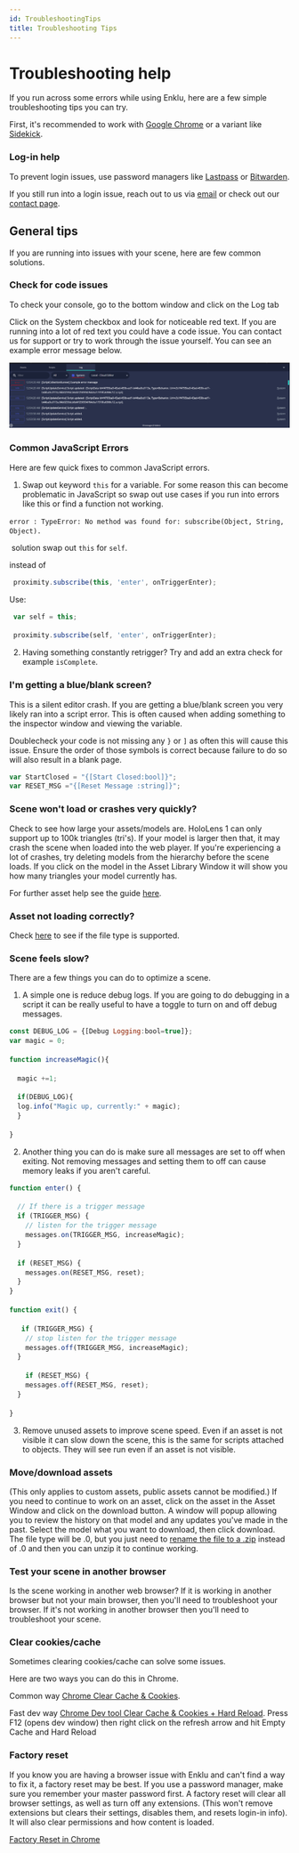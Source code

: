 ```yaml
---
id: TroubleshootingTips
title: Troubleshooting Tips
---
```


# Troubleshooting help

If you run across some errors while using Enklu, here are a few simple troubleshooting tips you can try. 

First, it's recommended to work with [Google Chrome](https://www.google.com/chrome/) or a variant like [Sidekick](https://www.meetsidekick.com/). 



### Log-in help

To prevent login issues, use password managers like [Lastpass](https://www.lastpass.com/) or [Bitwarden](https://bitwarden.com/ ). 

If you still run into a login issue, reach out to us via [email](contact@enklu.com) or check out our [contact page](https://docs.enklu.com/contact).


## General tips

If you are running into issues with your scene, here are few common solutions.

### Check for code issues

To check your console, go to the bottom window and click on the Log tab

Click on the System checkbox and look for noticeable red text. If you are running into a lot of red text you could have a code issue. You can contact us for support or try to work through the issue yourself. You can see an example error message below.

![Example of a debug message on the console window](/img/product/consoleCheck.png)



### Common JavaScript Errors

Here are few quick fixes to common JavaScript errors.

1) Swap out keyword `this` for a variable. For some reason this can become problematic in JavaScript so swap out use cases if you run into errors like this or find a function not working.

 `error : TypeError: No method was found for: subscribe(Object, String, Object).`

​	solution swap out `this` for `self`.  

instead of 
```javascript
 proximity.subscribe(this, 'enter', onTriggerEnter);
```
Use:
```javascript
 var self = this;

 proximity.subscribe(self, 'enter', onTriggerEnter);
```
 
2. Having something constantly retrigger? Try and add an extra check for example `isComplete`.  

   

### I'm getting a blue/blank screen?

This is a silent editor crash. If you are getting a blue/blank screen you very likely ran into a script error.
This is often caused when adding something to the inspector window and viewing the variable. 

Doublecheck your code is not missing any `}` or `]`  as often this will cause this issue. Ensure the order of those symbols is correct because failure to do so will also result in a blank page.

```javascript
var StartClosed = "{[Start Closed:bool]}";
var RESET_MSG ="{[Reset Message :string]}";
```

### Scene won't load or crashes very quickly?

Check to see how large your assets/models are. HoloLens 1 can only support up to 100k triangles (tri's). If your model is larger then that, it may crash the scene when loaded into the web player. If you're experiencing a lot of crashes, try deleting models from the hierarchy before the scene loads. If you click on the model in the Asset Library Window it will show you how many triangles your model currently has. 

For further asset help see the guide [here](https://docs.enklu.com/docs/Assets/SceneComplexityRecommendations).

### Asset not loading correctly?

Check [here](https://docs.enklu.com/docs/Assets/ImportYourOwnAssets) to see if the file type is supported.

### Scene feels slow?

There are a few things you can do to optimize a scene. 

1) A simple one is reduce debug logs. If you are going to do debugging in a script it can be really useful to have a toggle to turn on and off debug messages.

```javascript
const DEBUG_LOG = {[Debug Logging:bool=true]};
var magic = 0;

function increaseMagic(){
 
  magic +=1;
  
  if(DEBUG_LOG){
  log.info("Magic up, currently:" + magic);
  }
  
}
```

2) Another thing you can do is make sure all messages are set to off when exiting. Not removing messages and setting them to off can cause memory leaks if you aren't careful.

```javascript
function enter() {

  // If there is a trigger message
  if (TRIGGER_MSG) {
    // listen for the trigger message 
    messages.on(TRIGGER_MSG, increaseMagic);
  }
  
  if (RESET_MSG) {
    messages.on(RESET_MSG, reset);
  }
}

function exit() {
  
   if (TRIGGER_MSG) {
    // stop listen for the trigger message 
    messages.off(TRIGGER_MSG, increaseMagic);
  }
  
    if (RESET_MSG) {
    messages.off(RESET_MSG, reset);
  }
  
}
```
3) Remove unused assets to improve scene speed. Even if an asset is not visible it can slow down the scene, this is the same for scripts attached to objects. They will see run even if an asset is not visible.

### Move/download assets

(This only applies to custom assets, public assets cannot be modified.)
If you need to continue to work on an asset, click on the asset in the Asset Window and click on the download button. A window will popup allowing you to review the history on that model and any updates you've made in the past. Select the model what you want to download, then click download. The file type will be .0, but you just need to [rename the file to a .zip](https://support.microsoft.com/en-us/topic/rename-a-file-baea7aab-760b-4ee0-af58-06e940d505a4#:~:text=Open%20File%20Explorer%20by%20going,to%20have%20and%20press%20Enter.) instead of .0 and then you can unzip it to continue working.  

### Test your scene in another browser

Is the scene working in another web browser? If it is working in another browser but not your main browser, then you'll need to troubleshoot your browser. If it's not working in another browser then you'll need to troubleshoot your scene.

### Clear cookies/cache

Sometimes clearing cookies/cache can solve some issues. 

Here are two ways you can do this in Chrome.

Common way
[Chrome Clear Cache & Cookies](https://support.google.com/accounts/answer/32050). 

Fast dev way
[Chrome Dev tool Clear Cache & Cookies + Hard Reload](https://developers.google.com/web/updates/2015/05/hard-reload).
Press F12 (opens dev window) then right click on the refresh arrow and hit Empty Cache and Hard Reload 

### Factory reset 

If you know you are having a browser issue with Enklu and can't find a way to fix it, a factory reset may be best. If you use a password manager, make sure you remember your master password first. A factory reset will clear all browser settings, as well as turn off any extensions. (This won't remove extensions but clears their settings, disables them, and resets login-in info). It will also clear permissions and how content is loaded.

[Factory Reset in Chrome](https://support.google.com/chrome/answer/3296214?hl=en)